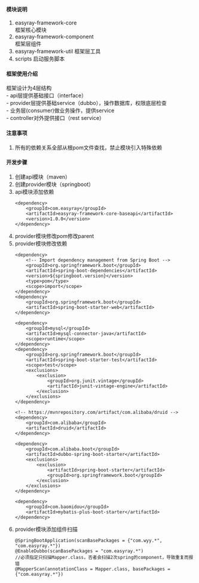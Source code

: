 #### 模块说明
1. easyray-framework-core  
    框架核心模块
1. easyray-framework-component  
    框架层组件
1. easyray-framework-util 
    框架层工具
1. scripts
    启动服务脚本
#### 框架使用介绍
框架设计为4层结构  
    - api层提供基础接口（interface）  
    - provider层提供基础service（dubbo），操作数据库，权限底层检查  
    - 业务层(consumer)做业务操作，提供service  
    - controller对外提供接口（rest service）  
#### 注意事项
1. 所有的依赖关系全部从根pom文件查找，禁止模块引入特殊依赖
#### 开发步骤
1. 创建api模块（maven）
1. 创建provider模块（springboot）
1. api模块添加依赖
    ```
    <dependency>
        <groupId>com.easyray</groupId>
        <artifactId>easyray-framework-core-baseapi</artifactId>
        <version>1.0.0</version>
    </dependency>
    ```
1. provider模块修改pom修改parent
1. provider模块修改依赖
    ```
    <dependency>
        <!-- Import dependency management from Spring Boot -->
        <groupId>org.springframework.boot</groupId>
        <artifactId>spring-boot-dependencies</artifactId>
        <version>${springboot.version}</version>
        <type>pom</type>
        <scope>import</scope>
    </dependency>
    <dependency>
        <groupId>org.springframework.boot</groupId>
        <artifactId>spring-boot-starter-web</artifactId>
    </dependency>

    <dependency>
        <groupId>mysql</groupId>
        <artifactId>mysql-connector-java</artifactId>
        <scope>runtime</scope>
    </dependency>
    <dependency>
        <groupId>org.springframework.boot</groupId>
        <artifactId>spring-boot-starter-test</artifactId>
        <scope>test</scope>
        <exclusions>
            <exclusion>
                <groupId>org.junit.vintage</groupId>
                <artifactId>junit-vintage-engine</artifactId>
            </exclusion>
        </exclusions>
    </dependency>

    <!-- https://mvnrepository.com/artifact/com.alibaba/druid -->
    <dependency>
        <groupId>com.alibaba</groupId>
        <artifactId>druid</artifactId>
    </dependency>

    <dependency>
        <groupId>com.alibaba.boot</groupId>
        <artifactId>dubbo-spring-boot-starter</artifactId>
        <exclusions>
            <exclusion>
                <artifactId>spring-boot-starter</artifactId>
                <groupId>org.springframework.boot</groupId>
            </exclusion>
        </exclusions>
    </dependency>

    <dependency>
        <groupId>com.baomidou</groupId>
        <artifactId>mybatis-plus-boot-starter</artifactId>
    </dependency>
    ```   
1. provider模块添加组件扫描
    ```
    @SpringBootApplication(scanBasePackages = {"com.wyy.*", "com.easyray.*"})
    @EnableDubbo(scanBasePackages = "com.easyray.*")
    //必须指定只扫描Mapper.class，否者会扫描2次spring的component，导致重复而报错
    @MapperScan(annotationClass = Mapper.class, basePackages = {"com.easyray.*"})
    ```    
        
                

